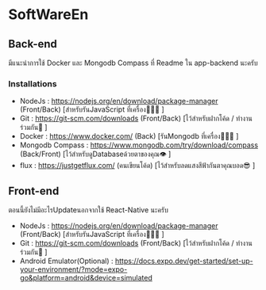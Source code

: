 # SoftWareEn

## Back-end
มีแนะนำการใช้ Docker และ Mongodb Compass ที่ Readme ใน app-backend นะครับ
### Installations
- NodeJs : https://nodejs.org/en/download/package-manager (Front/Back) [สำหรับรันJavaScript ที่เครื่อง🏃🏾‍♂️ ]
- Git : https://git-scm.com/downloads (Front/Back) [ไว้สำหรับฝากโค้ด / ทำงานร่วมกัน🤼 ]
- Docker : https://www.docker.com/ (Back) [รันMongodb ที่เครื่อง🏃🏾‍♂️ ]
- Mongodb Compass : https://www.mongodb.com/try/download/compass (Back/Front) [ไว้สำหรับดูDatabaseด้วยตาของคุณ👁️ ]
- flux : https://justgetflux.com/ (คนเขียนโค้ด) [ไว้สำหรับลดแสงสีฟ้ากันตาคุณบอด😎 ]


## Front-end
ตอนนี้ยังไม่มีอะไรUpdateนอกจากใช้ React-Native นะครับ
- NodeJs : https://nodejs.org/en/download/package-manager (Front/Back) [สำหรับรันJavaScript ที่เครื่อง🏃🏾‍♂️ ]
- Git : https://git-scm.com/downloads (Front/Back) [ไว้สำหรับฝากโค้ด / ทำงานร่วมกัน🤼 ]
- Android Emulator(Optional) : https://docs.expo.dev/get-started/set-up-your-environment/?mode=expo-go&platform=android&device=simulated
